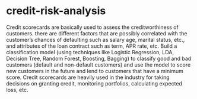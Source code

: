 # credit-risk-analysis
Credit scorecards are basically used to assess the creditworthiness of customers. there are different factors that are possibly correlated with the customer’s chances of defaulting such as salary age, marital status, etc., and attributes of the loan contract such as term, APR rate, etc. Build a classification model (using techniques like Logistic Regression, LDA, Decision Tree, Random Forest, Boosting, Bagging) to classify good and bad customers (default and non-default customers) and use the model to score new customers in the future and lend to customers that have a minimum score. Credit scorecards are heavily used in the industry for taking decisions on granting credit, monitoring portfolios, calculating expected loss, etc.
